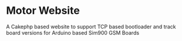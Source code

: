 Motor Website
=============

A Cakephp based website to support TCP based bootloader and track board versions for Arduino based Sim900 GSM Boards
